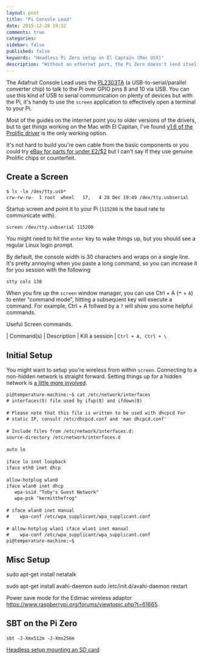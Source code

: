 ```yaml
---
layout: post
title: "Pi Console Lead"
date: 2015-12-28 19:52
comments: true
categories: 
sidebar: false
published: false
keywords: "Headless Pi Zero setup on El Captain (Mac OSX)"
description: "Without an ethernet port, the Pi Zero doesn't lend itself to setting up without a monitor, this post shows how to configure your wifi using the Adafruit console lead"
---
```


The Adafruit Console Lead uses the [PL2303TA](http://www.prolific.com.tw/US/ShowProduct.aspx?pcid=41) (a USB-to-serial/parallel converter chip) to talk to the Pi over GPIO pins 8 and 10 via USB. You can use this kind of USB to serial communication on plenty of devices but with the Pi, it's handy to use the `screen` application to effectively open a terminal to your Pi.

<!-- more -->

Most of the guides on the internet point you to older versions of the drivers, but to get things working on the Mac with El Capitan, I've found [v1.6 of the Prolific driver](http://www.prolific.com.tw/US/ShowProduct.aspx?p_id=229&pcid=41) is the only working option.


It's not hard to build you're own cable from the basic components or you could try [eBay for parts for under £2/$2](http://www.ebay.co.uk/sch/i.html?_from=R40&_trksid=p2050601.m570.l1313.TR0.TRC0.H0.XPL2303TA.TRS0&_nkw=PL2303TA&_sacat=0) but I can't say if they use genuine Prolific chips or counterfeit.


## Create a Screen

    $ ls -la /dev/tty.usb*
    crw-rw-rw-  1 root  wheel   17,   4 28 Dec 19:49 /dev/tty.usbserial

Startup screen and point it to your Pi (`115200` is the baud rate to communicate with).

    screen /dev/tty.usbserial 115200

You might need to hit the `enter` key to wake things up, but you should see a regular Linux login prompt.

By default, the console width is 30 characters and wraps on a single line. It's pretty annoying when you paste a long command, so you can increase it for you session with the following

    stty cols 130


When you fire up the `screen` window manager, you can use Ctrl + A (![Option](/images/ks_control.gif) + `A`) to enter "command mode", hitting a subsequent key will execute a command. For example, Ctrl + A follwed by a `?` will show you some helpful commands.

Useful Screen commands.

| Command(s)        | Description
| Kill a session    | `Ctrl + A, Ctrl + \`


## Initial Setup

You might want to setup you're wireless from within `screen`. Connecting to a non-hidden network is straight forward. Setting things up for a hidden network is [a little more involved](http://www.dafinga.net/2013/01/how-to-setup-raspberry-pi-with-hidden.html).





    pi@temperature-machine:~$ cat /etc/network/interfaces
    # interfaces(5) file used by ifup(8) and ifdown(8)

    # Please note that this file is written to be used with dhcpcd For
    # static IP, consult /etc/dhcpcd.conf and 'man dhcpcd.conf'

    # Include files from /etc/network/interfaces.d:
    source-directory /etc/network/interfaces.d

    auto lo

    iface lo inet loopback
    iface eth0 inet dhcp

    allow-hotplug wlan0
    iface wlan0 inet dhcp
       wpa-ssid "Toby's Guest Network"
       wpa-psk "kermitthefrog"

    # iface wlan0 inet manual
    #    wpa-conf /etc/wpa_supplicant/wpa_supplicant.conf

    # allow-hotplug wlan1 iface wlan1 inet manual
    #    wpa-conf /etc/wpa_supplicant/wpa_supplicant.conf
    pi@temperature-machine:~$



## Misc Setup

sudo apt-get install netatalk

sudo apt-get install avahi-daemon
sudo /etc/init.d/avahi-daemon restart


Power save mode for the Edimac wireless adaptor https://www.raspberrypi.org/forums/viewtopic.php?t=61665.

## SBT on the Pi Zero

    sbt -J-Xmx512m -J-Xms256m

[Headless setup mounting an SD card](http://davidmaitland.me/2015/12/raspberry-pi-zero-headless-setup/)
